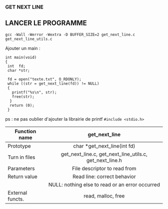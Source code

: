 ### GET NEXT LINE

## LANCER LE PROGRAMME

``` gcc -Wall -Werror -Wextra -D BUFFER_SIZE=2 get_next_line.c get_next_line_utils.c ```

Ajouter un main : 

``` 
int main(void)
{
 int  fd;
 char *str;
 
 fd = open("texte.txt", O_RDONLY);
 while ((str = get_next_line(fd)) != NULL)
 {
   printf("%s\n", str);
   free(str);
  }
  return (0);
 }
 ```
 
ps : ne pas oublier d'ajouter la librairie de printf ``` #include <stdio.h> ```


| Function name            | get_next_line                                           |
| ------------------------ | :-----------------------------------------------------: |
| Prototype                | char *get_next_line(int fd)                             |
| Turn in files            | get_next_line.c, get_next_line_utils.c, get_next_line.h |
| Parameters               | File descriptor to read from                            |
| Return value             | Read line:  correct behavior                            |
|                          | NULL: nothing else to read or an error occurred         |
| External functs.         | read, malloc, free                                      |

